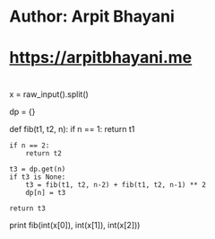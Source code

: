 #
#  Author: Arpit Bhayani
#  https://arpitbhayani.me
#

x = raw_input().split()

dp = {}


def fib(t1, t2, n):
    if n == 1:
        return t1

    if n == 2:
        return t2

    t3 = dp.get(n)
    if t3 is None:
        t3 = fib(t1, t2, n-2) + fib(t1, t2, n-1) ** 2
        dp[n] = t3

    return t3

print fib(int(x[0]), int(x[1]), int(x[2]))

